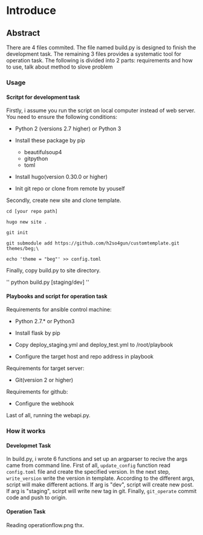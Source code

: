 # Introduce

## Abstract

There are 4 files commited. The file named build.py is designed to finish the development task. The remaining 3 files provides a systematic tool for operation task. The following is divided into 2 parts: requirements and how to use, talk about method to slove problem

### Usage

#### Scritpt for development task

Firstly, i assume you run the script on local computer instead of web server. You need to ensure the following conditions:

* Python 2 (versions 2.7 higher) or Python 3

* Install these package by pip
    - beautifulsoup4
    - gitpython
    - toml

* Install hugo(version 0.30.0 or higher)

* Init git repo or clone from remote by youself

Secondly, create new site and clone template.

```
cd [your repo path]

hugo new site .

git init

git submodule add https://github.com/h2so4gun/customtemplate.git themes/beg;\

echo 'theme = "beg"' >> config.toml
```

Finally, copy build.py to site directory.

''
python build.py [staging/dev]
''

#### Playbooks and script for operation task

Requirements for ansible control machine:

* Python 2.7.* or Python3

* Install flask by pip

* Copy deploy_staging.yml and deploy_test.yml to /root/playbook

* Configure the target host and repo address in playbook

Requirements for target server:

* Git(version 2 or higher)

Requirements for github:

* Configure the webhook

Last of all, running the webapi.py.

### How it works

#### Developmet Task

In build.py, i wrote 6 functions and set up an argparser to recive the args came from command line. First of all, `update_config` function read `config.toml` file and create the specified version.
In the next step, `write_version` write the version in template. According to the different args, script will make different actions. If arg is "dev", script will create new post. If arg is "staging", scirpt will write new tag in git. Finally, `git_operate` commit code and push to origin.

#### Operation Task

Reading operationflow.png thx.
